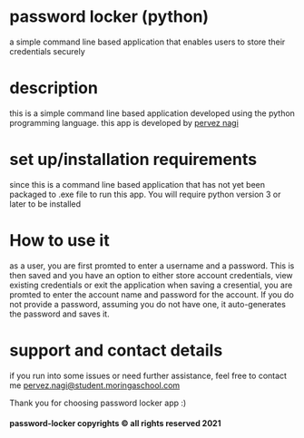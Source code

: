 # password locker (python)
a simple command line based application that enables users to store their credentials securely

# description
this is a simple command line based application developed using the python programming language. this app is developed by [pervez nagi](https://github.com/ismailpervez) 

# set up/installation requirements
since this is a command line based application that has not yet been packaged to .exe file
to run this app. You will require python version 3 or later to be installed

# How to use it
as a user, you are first promted to enter a username and a password. This is then saved and you have an option to either store account credentials, view existing credentials or exit the application
when saving a cresential, you are promted to enter the account name and password for the account. If you do not provide a password, assuming you do not have one, it auto-generates the password and saves it.

# support and contact details
if you run into some issues or need further assistance, feel free to contact me pervez.nagi@student.moringaschool.com

Thank you for choosing password locker app :)

#### password-locker copyrights &copy; all rights reserved 2021
